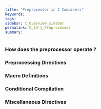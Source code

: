 ```yaml
---
title: "Preprocessor in C Compilers"
keywords:
tags:
sidebar: C_Overview_sidebar
permalink: C_14-1_Preprocessor
summary:
---
```

### How does the preprocessor operate ?

### Preprocessing Directives

### Macro Definitions

### Conditional Compilation

### Miscellaneous Directives
